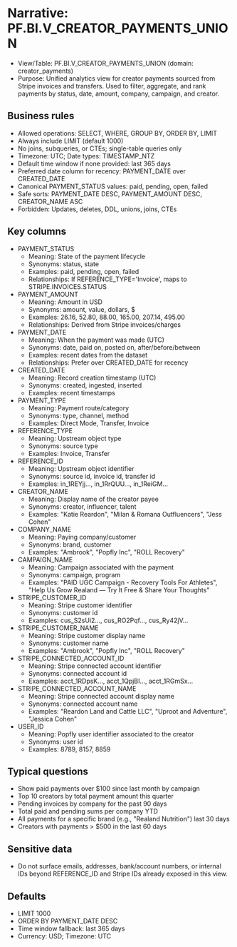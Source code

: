 # Narrative: PF.BI.V_CREATOR_PAYMENTS_UNION

- View/Table: PF.BI.V_CREATOR_PAYMENTS_UNION (domain: creator_payments)
- Purpose: Unified analytics view for creator payments sourced from Stripe invoices and transfers. Used to filter, aggregate, and rank payments by status, date, amount, company, campaign, and creator.

## Business rules
- Allowed operations: SELECT, WHERE, GROUP BY, ORDER BY, LIMIT
- Always include LIMIT (default 1000)
- No joins, subqueries, or CTEs; single-table queries only
- Timezone: UTC; Date types: TIMESTAMP_NTZ
- Default time window if none provided: last 365 days
- Preferred date column for recency: PAYMENT_DATE over CREATED_DATE
- Canonical PAYMENT_STATUS values: paid, pending, open, failed
- Safe sorts: PAYMENT_DATE DESC, PAYMENT_AMOUNT DESC, CREATOR_NAME ASC
- Forbidden: Updates, deletes, DDL, unions, joins, CTEs

## Key columns
- PAYMENT_STATUS
  - Meaning: State of the payment lifecycle
  - Synonyms: status, state
  - Examples: paid, pending, open, failed
  - Relationships: If REFERENCE_TYPE='Invoice', maps to STRIPE.INVOICES.STATUS
- PAYMENT_AMOUNT
  - Meaning: Amount in USD
  - Synonyms: amount, value, dollars, $
  - Examples: 26.16, 52.80, 88.00, 165.00, 207.14, 495.00
  - Relationships: Derived from Stripe invoices/charges
- PAYMENT_DATE
  - Meaning: When the payment was made (UTC)
  - Synonyms: date, paid on, posted on, after/before/between
  - Examples: recent dates from the dataset
  - Relationships: Prefer over CREATED_DATE for recency
- CREATED_DATE
  - Meaning: Record creation timestamp (UTC)
  - Synonyms: created, ingested, inserted
  - Examples: recent timestamps
- PAYMENT_TYPE
  - Meaning: Payment route/category
  - Synonyms: type, channel, method
  - Examples: Direct Mode, Transfer, Invoice
- REFERENCE_TYPE
  - Meaning: Upstream object type
  - Synonyms: source type
  - Examples: Invoice, Transfer
- REFERENCE_ID
  - Meaning: Upstream object identifier
  - Synonyms: source id, invoice id, transfer id
  - Examples: in_1REYjj..., in_1RrQUU..., in_1ReiGM...
- CREATOR_NAME
  - Meaning: Display name of the creator payee
  - Synonyms: creator, influencer, talent
  - Examples: "Katie Reardon", "Milan & Romana Outfluencers", "Jess Cohen"
- COMPANY_NAME
  - Meaning: Paying company/customer
  - Synonyms: brand, customer
  - Examples: "Ambrook", "Popfly Inc", "ROLL Recovery"
- CAMPAIGN_NAME
  - Meaning: Campaign associated with the payment
  - Synonyms: campaign, program
  - Examples: "PAID UGC Campaign - Recovery Tools For Athletes", "Help Us Grow Realand — Try It Free & Share Your Thoughts"
- STRIPE_CUSTOMER_ID
  - Meaning: Stripe customer identifier
  - Synonyms: customer id
  - Examples: cus_S2sUi2..., cus_RO2Pqf..., cus_Ry42jV...
- STRIPE_CUSTOMER_NAME
  - Meaning: Stripe customer display name
  - Synonyms: customer name
  - Examples: "Ambrook", "Popfly Inc", "ROLL Recovery"
- STRIPE_CONNECTED_ACCOUNT_ID
  - Meaning: Stripe connected account identifier
  - Synonyms: connected account id
  - Examples: acct_1RDpsK..., acct_1QpjBI..., acct_1RGmSx...
- STRIPE_CONNECTED_ACCOUNT_NAME
  - Meaning: Stripe connected account display name
  - Synonyms: connected account name
  - Examples: "Reardon Land and Cattle LLC", "Uproot and Adventure", "Jessica Cohen"
- USER_ID
  - Meaning: Popfly user identifier associated to the creator
  - Synonyms: user id
  - Examples: 8789, 8157, 8859

## Typical questions
- Show paid payments over $100 since last month by campaign
- Top 10 creators by total payment amount this quarter
- Pending invoices by company for the past 90 days
- Total paid and pending sums per company YTD
- All payments for a specific brand (e.g., "Realand Nutrition") last 30 days
- Creators with payments > $500 in the last 60 days

## Sensitive data
- Do not surface emails, addresses, bank/account numbers, or internal IDs beyond REFERENCE_ID and Stripe IDs already exposed in this view.

## Defaults
- LIMIT 1000
- ORDER BY PAYMENT_DATE DESC
- Time window fallback: last 365 days
- Currency: USD; Timezone: UTC
